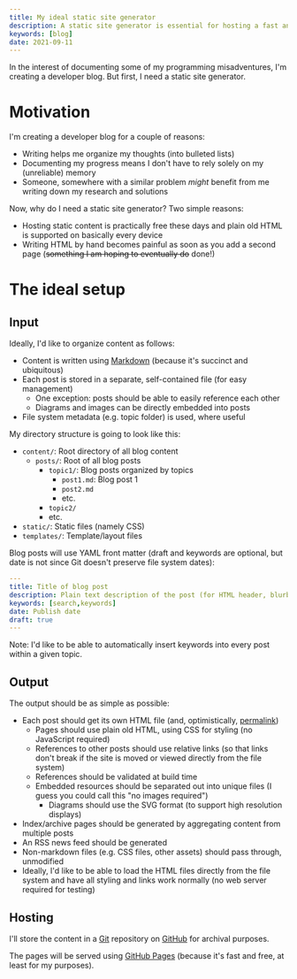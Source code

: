 ```yaml
---
title: My ideal static site generator
description: A static site generator is essential for hosting a fast and free dev blog. Here's my theoretical ideal setup.
keywords: [blog]
date: 2021-09-11
---
```


In the interest of documenting some of my programming misadventures, I'm creating a developer blog. But first, I need a static site generator.

# Motivation
I'm creating a developer blog for a couple of reasons:

* Writing helps me organize my thoughts (into bulleted lists)
* Documenting my progress means I don't have to rely solely on my (unreliable) memory
* Someone, somewhere with a similar problem *might* benefit from me writing down my research and solutions

Now, why do I need a static site generator? Two simple reasons:

* Hosting static content is practically free these days and plain old HTML is supported on basically every device
* Writing HTML by hand becomes painful as soon as you add a second page (~~something I am hoping to eventually do~~ done!)

# The ideal setup
## Input
Ideally, I'd like to organize content as follows:

* Content is written using [Markdown](https://en.wikipedia.org/wiki/Markdown) (because it's succinct and ubiquitous)
* Each post is stored in a separate, self-contained file (for easy management)
  * One exception: posts should be able to easily reference each other
  * Diagrams and images can be directly embedded into posts
* File system metadata (e.g. topic folder) is used, where useful

My directory structure is going to look like this:

* `content/`: Root directory of all blog content
  * `posts/`: Root of all blog posts
    * `topic1/`: Blog posts organized by topics
      * `post1.md`: Blog post 1
      * `post2.md`
      * etc.
    * `topic2/`
    * etc.
* `static/`: Static files (namely CSS)
* `templates/`: Template/layout files

Blog posts will use YAML front matter (draft and keywords are optional, but date is not since Git doesn't preserve file system dates):

```yaml
---
title: Title of blog post
description: Plain text description of the post (for HTML header, blurbs, etc.)
keywords: [search,keywords]
date: Publish date
draft: true
---
```

Note: I'd like to be able to automatically insert keywords into every post within a given topic.

## Output
The output should be as simple as possible:

* Each post should get its own HTML file (and, optimistically, [permalink](https://en.wikipedia.org/wiki/Permalink))
  * Pages should use plain old HTML, using CSS for styling (no JavaScript required)
  * References to other posts should use relative links (so that links don't break if the site is moved or viewed directly from the file system)
  * References should be validated at build time
  * Embedded resources should be separated out into unique files (I guess you could call this "no images required")
    * Diagrams should use the SVG format (to support high resolution displays)
* Index/archive pages should be generated by aggregating content from multiple posts
* An RSS news feed should be generated
* Non-markdown files (e.g. CSS files, other assets) should pass through, unmodified
* Ideally, I'd like to be able to load the HTML files directly from the file system and have all styling and links work normally (no web server required for testing)

## Hosting
I'll store the content in a [Git](https://git-scm.com/) repository on [GitHub](https://github.com/) for archival purposes.

The pages will be served using [GitHub Pages](https://pages.github.com/) (because it's fast and free, at least for my purposes).